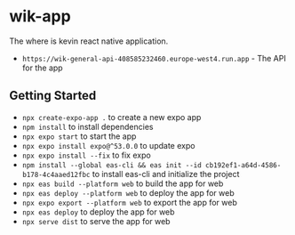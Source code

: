 # wik-app
The where is kevin react native application.

- `https://wik-general-api-408585232460.europe-west4.run.app` - The API for the app

## Getting Started
- `npx create-expo-app .` to create a new expo app
- `npm install` to install dependencies
- `npx expo start` to start the app
- `npx expo install expo@^53.0.0` to update expo
- `npx expo install --fix` to fix expo
- `npm install --global eas-cli && eas init --id cb192ef1-a64d-4586-b178-4c4aaed12fbc` to install eas-cli and initialize the project
- `npx eas build --platform web` to build the app for web
- `npx eas deploy --platform web` to deploy the app for web
- `npx expo export --platform web` to export the app for web
- `npx eas deploy` to deploy the app for web
- `npx serve dist` to serve the app for web